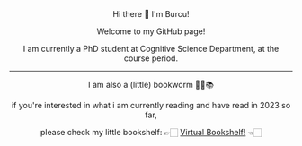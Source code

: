 <div align="center">
Hi there 👋 I'm Burcu!
   
Welcome to my GitHub page!

I am currently a PhD student at Cognitive Science Department, at the course period.

</div>

<!--
**burcia1711/burcia1711** is a ✨ _special_ ✨ repository because its `README.md` (this file) appears on your GitHub profile.
Here are some ideas to get you started:
- 🌱 I’m currently learning ...
- 👯 I’m looking to collaborate on ...
- 🤔 I’m looking for help with ...
- 🔭 I’m currently working on ...
- 💬 Ask me about ...
- 📫 How to reach me: ...
- 😄 Pronouns: ...
- ⚡ Fun fact: ...

-----------------
<div align="center">
  <img alt="snake eating my contribution" src="https://github.com/burcia1711/burcia1711/blob/output/github-contribution-grid-snake.gif" width="800">
   <h6>🐍 Oh no! The snake is eating my contributions! 🐍</h6>
</div>
-------------------- 
-->

<div align="center">

-----------------
I am also a (little) bookworm 🤭🤓📚 

if you're interested in what i am currently reading and have read in 2023 so far, 

please check my little bookshelf:
 👉🏻 [Virtual Bookshelf!](https://burcia1711.github.io/virtual-bookshelf/) 👈🏻
 
 </div>
 
 
